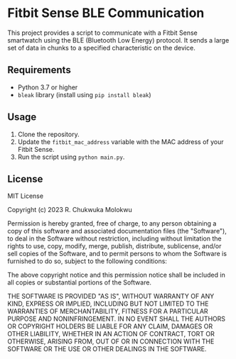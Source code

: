 
# Fitbit Sense BLE Communication

This project provides a script to communicate with a Fitbit Sense smartwatch using the BLE (Bluetooth Low Energy) protocol. It sends a large set of data in chunks to a specified characteristic on the device.

## Requirements

- Python 3.7 or higher
- `bleak` library (install using `pip install bleak`)

## Usage

1. Clone the repository.
2. Update the `fitbit_mac_address` variable with the MAC address of your Fitbit Sense.
3. Run the script using `python main.py`.

## License

MIT License

Copyright (c) 2023 R. Chukwuka Molokwu

Permission is hereby granted, free of charge, to any person obtaining a copy
of this software and associated documentation files (the "Software"), to deal
in the Software without restriction, including without limitation the rights
to use, copy, modify, merge, publish, distribute, sublicense, and/or sell
copies of the Software, and to permit persons to whom the Software is
furnished to do so, subject to the following conditions:

The above copyright notice and this permission notice shall be included in all
copies or substantial portions of the Software.

THE SOFTWARE IS PROVIDED "AS IS", WITHOUT WARRANTY OF ANY KIND, EXPRESS OR
IMPLIED, INCLUDING BUT NOT LIMITED TO THE WARRANTIES OF MERCHANTABILITY,
FITNESS FOR A PARTICULAR PURPOSE AND NONINFRINGEMENT. IN NO EVENT SHALL THE
AUTHORS OR COPYRIGHT HOLDERS BE LIABLE FOR ANY CLAIM, DAMAGES OR OTHER
LIABILITY, WHETHER IN AN ACTION OF CONTRACT, TORT OR OTHERWISE, ARISING FROM,
OUT OF OR IN CONNECTION WITH THE SOFTWARE OR THE USE OR OTHER DEALINGS IN THE
SOFTWARE.
